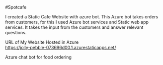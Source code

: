 #Spotcafe 

I created a Static Cafe Website with azure bot. This Azure bot takes orders from customers, for this I used Azure bot services and Static web app services.
It takes the input from the customers and answer relevant questions.

URL of My Website Hosted in Azure  
https://jolly-pebble-073696d00.1.azurestaticapps.net/

Azure chat bot for food ordering


